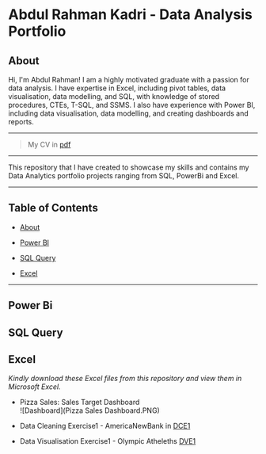 # Abdul Rahman Kadri - Data Analysis Portfolio

## About

Hi, I'm Abdul Rahman! I am a highly motivated graduate with a passion for data analysis. I have expertise in Excel, including pivot tables, data visualisation, data modelling, and SQL, with knowledge of stored procedures, CTEs, T-SQL, and SSMS. I also have experience with Power BI, including data visualisation, data modelling, and creating dashboards and reports.

 ---

> My CV in [pdf](https://github.com/aokadri11/AbdulRahman_Portfolio/blob/main/Abdul_Rahman_Kadri_CV_2023_Data_Analysis.pdf) 
---

This repository that I have created to showcase my skills and contains my Data Analytics portfolio projects ranging from SQL, PowerBi and Excel.

---

## Table of Contents
- [About](#about)

- [Power BI](#power-bi)

- [SQL Query](#sql-query)  

- [Excel](#excel)

---

## **Power Bi**  


## **SQL Query** 


## **Excel**  

*Kindly download these Excel files from this repository and view them in Microsoft Excel.*

- Pizza Sales: Sales Target Dashboard <br />
![Dashboard](Pizza Sales Dashboard.PNG)



- Data Cleaning Exercise1 - AmericaNewBank in [DCE1](https://github.com/aokadri11/AbdulRahman_Portfolio/blob/main/Abdul%20-%20AmericaBank%20-%20PB.xlsx)

- Data Visualisation Exercise1 - Olympic Atheleths [DVE1](https://github.com/aokadri11/AbdulRahman_Portfolio/blob/main/Abdul%20-%20Olympic%20Atheleths.xlsx)

